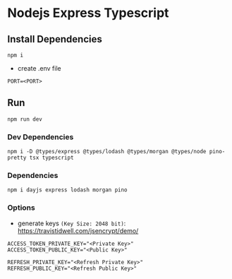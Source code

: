# Nodejs Express Typescript

## Install Dependencies

```
npm i
```

- create .env file

```
PORT=<PORT>
```

## Run

```
npm run dev
```

### Dev Dependencies

```
npm i -D @types/express @types/lodash @types/morgan @types/node pino-pretty tsx typescript
```

### Dependencies

```
npm i dayjs express lodash morgan pino
```

### Options

- generate keys `(Key Size: 2048 bit)`: https://travistidwell.com/jsencrypt/demo/

```
ACCESS_TOKEN_PRIVATE_KEY="<Private Key>"
ACCESS_TOKEN_PUBLIC_KEY="<Public Key>"

REFRESH_PRIVATE_KEY="<Refresh Private Key>"
REFRESH_PUBLIC_KEY="<Refresh Public Key>"
```
